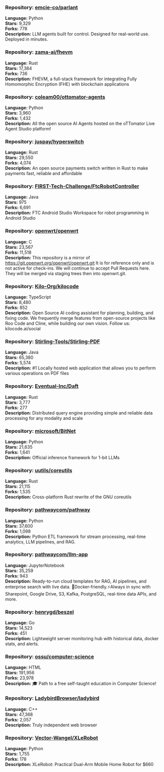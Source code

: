 ### **Repository:** [emcie-co/parlant](https://github.com/emcie-co/parlant)

**Language:** Python  
**Stars:** 9,329  
**Forks:** 778  
**Description:** LLM agents built for control. Designed for real-world use. Deployed in minutes.

### **Repository:** [zama-ai/fhevm](https://github.com/zama-ai/fhevm)

**Language:** Rust  
**Stars:** 17,384  
**Forks:** 736  
**Description:** FHEVM, a full-stack framework for integrating Fully Homomorphic Encryption (FHE) with blockchain applications

### **Repository:** [coleam00/ottomator-agents](https://github.com/coleam00/ottomator-agents)

**Language:** Python  
**Stars:** 3,960  
**Forks:** 1,432  
**Description:** All the open source AI Agents hosted on the oTTomator Live Agent Studio platform!

### **Repository:** [juspay/hyperswitch](https://github.com/juspay/hyperswitch)

**Language:** Rust  
**Stars:** 29,550  
**Forks:** 4,074  
**Description:** An open source payments switch written in Rust to make payments fast, reliable and affordable

### **Repository:** [FIRST-Tech-Challenge/FtcRobotController](https://github.com/FIRST-Tech-Challenge/FtcRobotController)

**Language:** Java  
**Stars:** 975  
**Forks:** 6,691  
**Description:** FTC Android Studio Workspace for robot programming in Android Studio

### **Repository:** [openwrt/openwrt](https://github.com/openwrt/openwrt)

**Language:** C  
**Stars:** 23,567  
**Forks:** 11,518  
**Description:** This repository is a mirror of https://git.openwrt.org/openwrt/openwrt.git It is for reference only and is not active for check-ins. We will continue to accept Pull Requests here. They will be merged via staging trees then into openwrt.git.

### **Repository:** [Kilo-Org/kilocode](https://github.com/Kilo-Org/kilocode)

**Language:** TypeScript  
**Stars:** 8,480  
**Forks:** 852  
**Description:** Open Source AI coding assistant for planning, building, and fixing code. We frequently merge features from open-source projects like Roo Code and Cline, while building our own vision. Follow us: kilocode.ai/social

### **Repository:** [Stirling-Tools/Stirling-PDF](https://github.com/Stirling-Tools/Stirling-PDF)

**Language:** Java  
**Stars:** 65,380  
**Forks:** 5,574  
**Description:** #1 Locally hosted web application that allows you to perform various operations on PDF files

### **Repository:** [Eventual-Inc/Daft](https://github.com/Eventual-Inc/Daft)

**Language:** Rust  
**Stars:** 3,777  
**Forks:** 277  
**Description:** Distributed query engine providing simple and reliable data processing for any modality and scale

### **Repository:** [microsoft/BitNet](https://github.com/microsoft/BitNet)

**Language:** Python  
**Stars:** 21,635  
**Forks:** 1,641  
**Description:** Official inference framework for 1-bit LLMs

### **Repository:** [uutils/coreutils](https://github.com/uutils/coreutils)

**Language:** Rust  
**Stars:** 21,115  
**Forks:** 1,535  
**Description:** Cross-platform Rust rewrite of the GNU coreutils

### **Repository:** [pathwaycom/pathway](https://github.com/pathwaycom/pathway)

**Language:** Python  
**Stars:** 37,600  
**Forks:** 1,098  
**Description:** Python ETL framework for stream processing, real-time analytics, LLM pipelines, and RAG.

### **Repository:** [pathwaycom/llm-app](https://github.com/pathwaycom/llm-app)

**Language:** JupyterNotebook  
**Stars:** 35,259  
**Forks:** 943  
**Description:** Ready-to-run cloud templates for RAG, AI pipelines, and enterprise search with live data. 🐳Docker-friendly.⚡Always in sync with Sharepoint, Google Drive, S3, Kafka, PostgreSQL, real-time data APIs, and more.

### **Repository:** [henrygd/beszel](https://github.com/henrygd/beszel)

**Language:** Go  
**Stars:** 14,523  
**Forks:** 451  
**Description:** Lightweight server monitoring hub with historical data, docker stats, and alerts.

### **Repository:** [ossu/computer-science](https://github.com/ossu/computer-science)

**Language:** HTML  
**Stars:** 191,956  
**Forks:** 23,978  
**Description:** 🎓 Path to a free self-taught education in Computer Science!

### **Repository:** [LadybirdBrowser/ladybird](https://github.com/LadybirdBrowser/ladybird)

**Language:** C++  
**Stars:** 47,368  
**Forks:** 2,057  
**Description:** Truly independent web browser

### **Repository:** [Vector-Wangel/XLeRobot](https://github.com/Vector-Wangel/XLeRobot)

**Language:** Python  
**Stars:** 1,755  
**Forks:** 178  
**Description:** XLeRobot: Practical Dual-Arm Mobile Home Robot for $660

